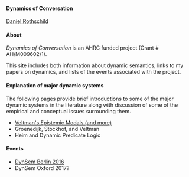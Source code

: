 

#### Dynamics of Conversation 

[Daniel Rothschild](http://danielrothschild.com/)


#### About

_Dynamics of Conversation_ is an AHRC funded project (Grant # AH/M009602/1).

This site includes both information about dynamic semantics, links to my papers on dynamics, and lists of the events associated with the project.




#### Explanation of major dynamic systems

The following pages provide brief introductions to some of the major dynamic systems in the literature along with discussion of some of the empirical and conceptual issues surrounding them.

- [Veltman's Epistemic Modals (and more)](veltman.html) 
- Groenedijk, Stockhof, and Veltman
- Heim and Dynamic Predicate Logic



#### Events

- [DynSem Berlin 2016](http://www.zas.gwz-berlin.de/workshop_dynsem.html)
- DynSem Oxford 2017?


